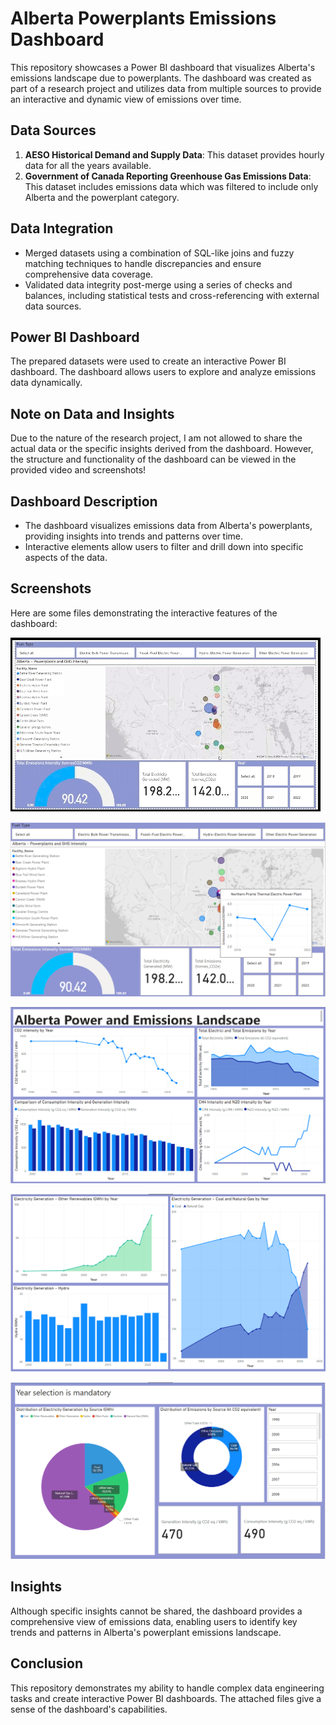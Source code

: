 # Alberta Powerplants Emissions Dashboard

This repository showcases a Power BI dashboard that visualizes Alberta's emissions landscape due to powerplants. The dashboard was created as part of a research project and utilizes data from multiple sources to provide an interactive and dynamic view of emissions over time.

## Data Sources
1. **AESO Historical Demand and Supply Data**: This dataset provides hourly data for all the years available.
2. **Government of Canada Reporting Greenhouse Gas Emissions Data**: This dataset includes emissions data which was filtered to include only Alberta and the powerplant category.

## Data Integration
   - Merged datasets using a combination of SQL-like joins and fuzzy matching techniques to handle discrepancies and ensure comprehensive data coverage.
   - Validated data integrity post-merge using a series of checks and balances, including statistical tests and cross-referencing with external data sources.


## Power BI Dashboard
The prepared datasets were used to create an interactive Power BI dashboard. The dashboard allows users to explore and analyze emissions data dynamically.

## Note on Data and Insights
Due to the nature of the research project, I am not allowed to share the actual data or the specific insights derived from the dashboard. However, the structure and functionality of the dashboard can be viewed in the provided video and screenshots!

## Dashboard Description
- The dashboard visualizes emissions data from Alberta's powerplants, providing insights into trends and patterns over time.
- Interactive elements allow users to filter and drill down into specific aspects of the data.

## Screenshots 
Here are some files demonstrating the interactive features of the dashboard:

![Dashboard Overview](static/dashboard-1.gif) 

![Dashboard Overview-1 ](static/image-0.png)

![Emissions Trends](static/image-2.png)  

![Electricity Overview](static/image-1.png)  

![Electricity Overview-2](static/image-3.png)  


## Insights
Although specific insights cannot be shared, the dashboard provides a comprehensive view of emissions data, enabling users to identify key trends and patterns in Alberta's powerplant emissions landscape.

## Conclusion
This repository demonstrates my ability to handle complex data engineering tasks and create interactive Power BI dashboards. The attached files give a sense of the dashboard's capabilities.

